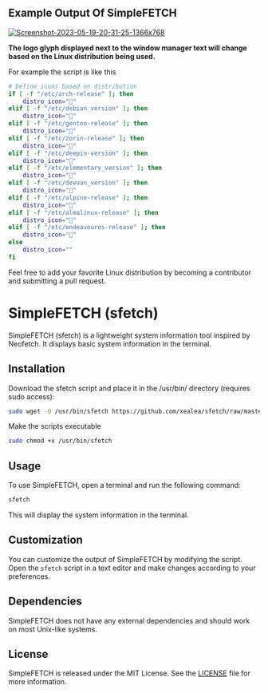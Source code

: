 ## Example Output Of SimpleFETCH

<a href="https://imgbb.com/"><img src="https://i.ibb.co/pKgSXPG/Screenshot-2023-05-19-20-31-25-1366x768.png" alt="Screenshot-2023-05-19-20-31-25-1366x768" border="0" /></a>

**The logo glyph displayed next to the window manager text will change based on the Linux distribution being used.**

For example the script is like this
```bash
# Define icons based on distribution
if [ -f "/etc/arch-release" ]; then
    distro_icon=""
elif [ -f "/etc/debian_version" ]; then
    distro_icon=""
elif [ -f "/etc/gentoo-release" ]; then
    distro_icon=""
elif [ -f "/etc/zorin-release" ]; then
    distro_icon=""
elif [ -f "/etc/deepin-version" ]; then
    distro_icon=""
elif [ -f "/etc/elementary_version" ]; then
    distro_icon=""
elif [ -f "/etc/devuan_version" ]; then
    distro_icon=""
elif [ -f "/etc/alpine-release" ]; then
    distro_icon=""
elif [ -f "/etc/almalinux-release" ]; then
    distro_icon=""
elif [ -f "/etc/endeavouros-release" ]; then
    distro_icon=""
else
    distro_icon=""
fi
```
Feel free to add your favorite Linux distribution by becoming a contributor and submitting a pull request.

# SimpleFETCH (sfetch)
SimpleFETCH (sfetch) is a lightweight system information tool inspired by Neofetch. It displays basic system information in the terminal.

## Installation
Download the sfetch script and place it in the /usr/bin/ directory (requires sudo access):
```bash
sudo wget -O /usr/bin/sfetch https://github.com/xealea/sfetch/raw/master/sfetch
```
Make the scripts executable
```bash
sudo chmod +x /usr/bin/sfetch
```

## Usage
To use SimpleFETCH, open a terminal and run the following command:
```bash
sfetch
```
This will display the system information in the terminal.

## Customization
You can customize the output of SimpleFETCH by modifying the script. Open the `sfetch` script in a text editor and make changes according to your preferences.

## Dependencies
SimpleFETCH does not have any external dependencies and should work on most Unix-like systems.

## License
SimpleFETCH is released under the MIT License. See the [LICENSE](LICENSE) file for more information.
